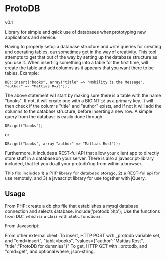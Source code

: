 ProtoDB
=======

v0.1

Library for simple and quick use of databases when prototyping new applications and service.

Having to properly setup a database structure and write queries for creating and operating tables, can sometimes
get in the way of creativity. This tool attempts to get that out of the way by setting up the database structure
as you use it. When inserting something into a table for the first time, will create the table and add columns as
it appears that you want there to be tables. Example:

	DB::insert("books", array("title" => "Mobility is the Message", "author" => "Mattias Rost"));

The above statement will start by making sure there is a table with the name "books". If not, it will create one with
a BIGINT `id` as a primary key. It will then check if the columns "title" and "author" exists, and if not it will
add the columns to the database structure, before inserting a new row.
A simple query from the database is easily done through

	DB::get("books");

or

	DB::get("books", array("author" => "Mattias Rost"));

Furthermore, it includes a REST-ful API that allow your client app to directly store stuff in a database on your server.
There is also a javascript-library included, that let you do all your protodb'ing from within a browser.

This file includes
	1) a PHP library for database storage, 
	2) a REST-ful api for use remotely, and
	3) a javascript library for use together with jQuery.

Usage
-----

From PHP:
	create a db.php file that establishes a mysql database connection and selects database.
	include('protodb.php');
	Use the functions from DB:: which is a class with static functions.
	
From Javascript:
	<script src="protodb.php?_js"></script>
	<script>
		protodb.insert("books", {author:"Mattias Rost", title:"ProtoDB for dummies"});
		protodb.get("books", {author:"Mattias Rost"}, function(rows) {
			rows.forEach(function(row) {
				console.log(row);
			});
		});
	</script>
	
From other external client:
	To insert, HTTP POST with _protodb variable set, and "cmd=insert", "table=books", "values={\"author\":\"Mattias Rost\", \"title\":\"ProtoDB for dummies\"}"
	To get, HTTP GET with _protodb, and "cmd=get", and optional where, json-string.

